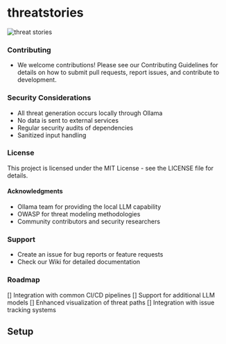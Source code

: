 # threatstories
![threat stories](./ts_hoodie.jpg?raw=true, "threatstories")


### Contributing
- We welcome contributions! Please see our Contributing Guidelines for details on how to submit pull requests, report issues, and contribute to development.

### Security Considerations
- All threat generation occurs locally through Ollama
- No data is sent to external services
- Regular security audits of dependencies
- Sanitized input handling

### License
This project is licensed under the MIT License - see the LICENSE file for details.

#### Acknowledgments
- Ollama team for providing the local LLM capability
- OWASP for threat modeling methodologies
- Community contributors and security researchers

### Support
- Create an issue for bug reports or feature requests
- Check our Wiki for detailed documentation

### Roadmap
[] Integration with common CI/CD pipelines
[] Support for additional LLM models
[] Enhanced visualization of threat paths
[] Integration with issue tracking systems




## Setup


## 
